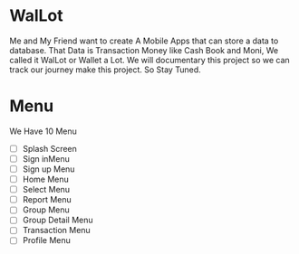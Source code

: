 # WalLot
Me and My Friend want to create A Mobile Apps that can store a data to database. That Data is Transaction Money like Cash Book and Moni, We called it WalLot or Wallet a Lot. We will documentary this project so we can track our journey make this project. So Stay Tuned.

# Menu
We Have 10 Menu
- [ ] Splash Screen
- [ ] Sign inMenu
- [ ] Sign up Menu
- [ ] Home Menu
- [ ] Select Menu
- [ ] Report Menu
- [ ] Group Menu
- [ ] Group Detail Menu
- [ ] Transaction Menu
- [ ] Profile Menu
